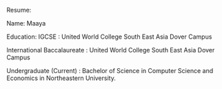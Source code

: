 Resume:

Name: Maaya

Education:
IGCSE : United World College South East Asia Dover Campus

International Baccalaureate : United World College South East Asia Dover Campus

Undergraduate (Current) : Bachelor of Science in Computer Science and Economics in Northeastern University.